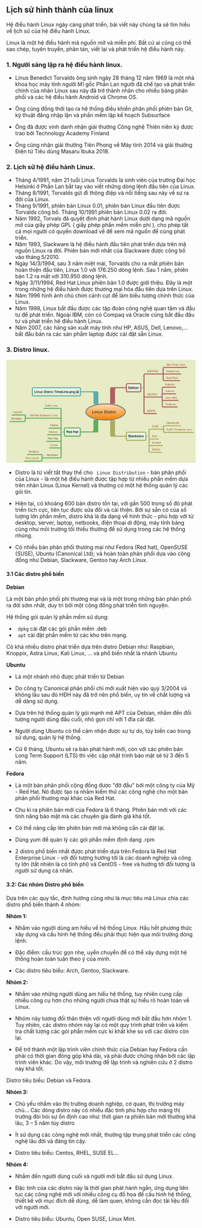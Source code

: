 ## Lịch sử hình thành của linux

Hệ điều hành Linux ngày càng phát triển, bài viết này chúng ta sẽ tìm hiểu về lịch sử của hệ điều hành Linux. 

Linux là một hệ điều hành mã nguồn mở và miễn phí. Bất cứ ai cũng có thể sao chép, tuyên truyền, phân tán, viết lại và phát triển hệ điều hành này.

### 1. Người sáng lập ra hệ điều hành linux. 
- Linus Benedict Torvalds ông sinh ngày 28 tháng 12 năm 1969 là một nhà khoa học máy tính người Mĩ gốc Phần Lan người đã chế tạo và phát triển chính của nhân Linux sau này đã trở thành nhân cho nhiều bảng phân phối và các hệ điều hành Android và Chrome OS.

- Ông cũng đồng thời tạo ra hệ thống điều khiển phân phối phiên bản Git, kỹ thuật đăng nhập lặn và phần mềm lập kế hoạch Subsurface

- Ông đã được vinh danh nhận giải thưởng Công nghệ Thiên niên kỷ được trao bởi Technology Academy Finland
- Ông cũng nhận giải thưởng Tiên Phong về Máy tính 2014 và giải thưởng Điện tử Tiêu dùng Masaru Ibuka 2018.

### 2. Lịch sử hệ điều hành Linux.
- Tháng 4/1991, năm 21 tuổi Linus Torvalds là sinh viên của trường Đại học Helsinki ở Phần Lan bắt tay vào viết những dòng lệnh đầu tiên của Linux.
- Tháng 8/1991, Torvalds gửi đi thông điệp và nổi tiếng sau này về sự ra đời của Linux.
- Tháng 9/1991, phiên bản Linux 0.01, phiên bản Linux đầu tiên được Torvalds công bố. Tháng 10/1991 phiên bản Linux 0.02 ra đời.
- Năm 1992, Torvals đã quyết định phát hành Linux dưới dạng mã nguồn mở của giấy phép GPL ( giấy phép phần mềm miễn phí ), cho phép tất cả mọi người có quyền download về để xem mã nguồn để cùng phát triển.
- Năm 1993, Slackware là hệ điều hành đầu tiên phát triển dựa trên mã nguồn Linux ra đời. Phiên bản mới nhất của Slackware được công bố vào tháng 5/2010.
- Ngày 14/3/1994, sau 3 năm miệt mài, Torvalds cho ra mắt phiên bản hoàn thiện đầu tiên, Linux 1.0 với 176.250 dòng lệnh. Sau 1 năm, phiên bản 1.2 ra mắt với 310.950 dòng lệnh.
- Ngày 3/11/1994, Red Hat Linux phiên bản 1.0 được giới thiệu. Đây là một trong những hệ điều hành được thương mại hóa đầu tiên dựa trên Linux.
- Năm 1996 hình ảnh chú chim cánh cụt để làm biểu tượng chính thức của Linux.
- Năm 1998, Linux bắt đầu được các tập đoàn công nghệ quan tâm và đầu tư để phát triển. Ngoài IBM, còn có Compaq và Oracle cũng bắt đầu đầu tư và phát triển hê điều hành Linux.
- Năm 2007, các hãng sản xuất máy tính như HP, ASUS, Dell, Lenovo,… bắt đầu bán ra các sản phẩm laptop được cài đặt sẵn Linux.

### 3. Distro linux.

![Mô hình distro](https://github.com/Duc-NA/BaseProject/blob/main/Document/Document_Images/linux/distro-linux.png)


- Distro là từ viết tắt thay thế cho ` Linux Distribution`  - bản phân phối của Linux - là một hệ điều hành được tập hợp từ nhiều phần mềm dựa trên nhân Linux (Linux Kernel) và thường có một hệ thống quản lý các gói tin.

- Hiện tại, có khoảng 600 bản distro tồn tại, với gần 500 trong số đó phát triển tích cực, liên tục được sửa đổi và cải thiện. Bởi sự sẵn có của số lượng lớn phần mềm, distro khá là đa dạng về hình thức - phù hợp với từ desktop, server, laptop, netbooks, điện thoại di động, máy tính bảng cũng như môi trường tối thiếu thường để sử dụng trong các hệ thống nhúng.

- Có nhiều bản phân phối thương mại như Fedora (Red hat), OpenSUSE (SUSE), Ubuntu (Canonical Ltd); và hoàn toàn phân phối dựa vào cộng đồng như Debian, Slackware, Gentoo hay Arch Linux.

#### 3.1 Các distro phổ biến 

**Debian** 

Là một bản phân phối phi thương mại và là một trong những bản phân phối ra đời sớm nhất, duy trì bởi một cộng đồng phát triển tình nguyện.

Hệ thống gói quản lý phần mềm sử dụng:
- ` dpkg`  cài đặt các gói phần mềm .deb
- ` apt` cài đặt phần mềm từ các kho trên mạng.

Có khá nhiều distro phát triển dựa trên distro Debian như: Raspbian, Knoppix, Astra Linux, Kali Linux, ... và phổ biến nhất là nhánh Ubuntu

**Ubuntu**

- Là một nhánh nhỏ được phát triển từ Debian

- Do công ty Canonical phân phối chỉ mới xuất hiện vào quý 3/2004 và không lâu sau đó HĐH này đã trở nên phổ biến, uy tín về chất lượng và dễ dàng sử dụng.

- Dựa trên hệ thống quản lý gói mạnh mẽ APT của Debian, nhắm đến đối tượng người dùng đầu cuối, nhỏ gọn chỉ với 1 đĩa cài đặt.

- Người dùng Ubuntu có thể cảm nhận được sự tự do, tùy biến cao trong sử dụng, quản lý hệ thống.

- Cứ 6 tháng, Ubuntu sẽ ra bản phát hành mới, còn với các phiên bản Long Term Support (LTS) thì việc cập nhật trình bảo mật sẽ từ 3 đến 5 năm.

**Fedora**
- Là một bản phân phối cộng đồng được "đỡ đầu" bởi một công ty của Mỹ - Red Hat. Nó được tạo ra nhằm kiểm thử các công nghệ cho một bản phân phối thương mại khác của Red Hat.

- Chu kì ra phiên bản mới của Fedora là 6 tháng. Phiên bản mới với các tính năng bảo mật mà các chuyên gia đánh giá khá tốt.
- Có thể nâng cấp lên phiên bản mới mà không cần cài đặt lại.
- Dùng yum để quản lý các gói phần mềm định dạng .rpm
- 2 distro phổ biến nhất được phát triển dựa trên Fedora là Red Hat Enterprise Linux - với đối tượng hướng tới là các doanh nghiệp và công ty lớn (tất nhiên là có tính phí) và CentOS - free và hướng tới đối tượng là người sử dụng cá nhân.

#### 3.2: Các nhóm Distro phổ biến
Dựa trên các quy tắc, định hướng cũng như là mục tiêu mà Linux chia các distro phổ biến thành 4 nhóm:

**Nhóm 1:**

- Nhắm vào người dùng am hiểu về hệ thống Linux. Hầu hết phương thức xây dựng và cấu hình hệ thống đều phải thực hiện qua môi trường dòng lệnh.

- Đặc điểm: cấu trúc gọn nhẹ, uyển chuyển để có thể xây dựng một hệ thống hoàn toàn tuân theo ý của mình.

- Các distro tiêu biểu: Arch, Gentoo, Slackware.

**Nhóm 2:**

- Nhắm vào những người dùng am hiểu hệ thống, tuy nhiên cung cấp nhiều công cụ hơn cho những người chưa thật sự hiểu rõ hoàn toàn về Linux.

- Nhóm này tương đối thân thiện với người dùng mới bắt đầu hơn nhóm 1. Tuy nhiên, các distro nhóm này lại có một quy trình phát triển và kiểm tra chất lượng các gói phần mềm cực kì khắt khe so với các distro còn lại.

- Để trở thành một lập trình viên chính thức của Debian hay Fedora cần phải có thời gian đóng góp khá dài, và phải được chứng nhận bởi các lập trình viên khác. Do vậy, môi trường để lập trình và nghiên cứu ở 2 distro này khá tốt.

Distro tiêu biểu: Debian và Fedora.

**Nhóm 3:**

- Chủ yếu nhắm vào thị trường doanh nghiệp, cơ quan, thị trường máy chủ… Các dòng distro này có nhiều đặc tính phù hợp cho mảng thị trường đòi hỏi sự ổn định cao như: thời gian ra phiên bản mới thường khá lâu, 3 – 5 năm tùy distro

- Ít sử dụng các công nghệ mới nhất, thường tập trung phát triển các công nghệ lâu đời và đáng tin cậy.

- Distro tiêu biểu: Centos, RHEL, SUSE EL...

**Nhóm 4:**

- Nhắm đến người dùng cuối và người mới bắt đầu sử dụng Linux.

- Đặc tính của các distro này là thời gian phát hành ngắn, ứng dụng liên tục các công nghệ mới với nhiều công cụ đồ họa để cấu hình hệ thống, thiết kế với mục đích dễ dùng, dễ làm quen, không cần đọc tài liệu đối với người mới.

- Distro tiêu biểu: Ubuntu, Open SUSE, Linux Mint.
